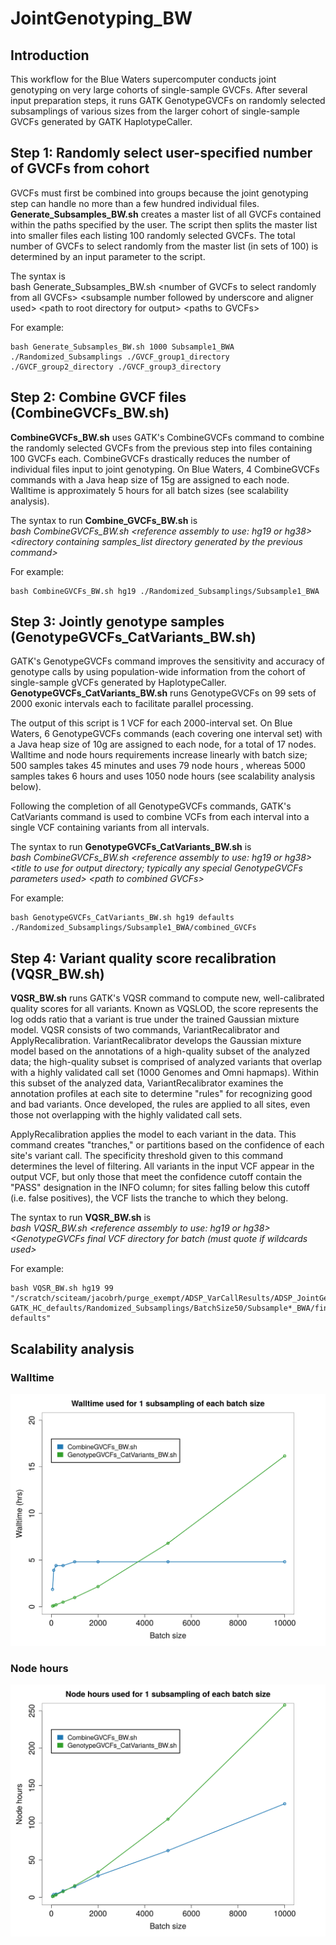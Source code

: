 # JointGenotyping_BW

## Introduction
This workflow for the Blue Waters supercomputer conducts joint genotyping on very large cohorts of single-sample GVCFs. After several input preparation steps, it runs GATK GenotypeGVCFs on randomly selected subsamplings of various sizes from the larger cohort of single-sample GVCFs generated by GATK HaplotypeCaller.

## Step 1: Randomly select user-specified number of GVCFs from cohort
GVCFs must first be combined into groups because the joint genotyping step can handle no more than a few hundred individual files. **Generate_Subsamples_BW.sh** creates a master list of all GVCFs contained within the paths specified by the user. The script then splits the master list into smaller files each listing 100 randomly selected GVCFs. The total number of GVCFs to select randomly from the master list (in sets of 100) is determined by an input parameter to the script.

The syntax is  
bash Generate_Subsamples_BW.sh \<number of GVCFs to select randomly from all GVCFs> \<subsample number followed by underscore and aligner used> \<path to root directory for output>  \<paths to GVCFs>

For example:

```
bash Generate_Subsamples_BW.sh 1000 Subsample1_BWA ./Randomized_Subsamplings ./GVCF_group1_directory ./GVCF_group2_directory ./GVCF_group3_directory
```

## Step 2: Combine GVCF files (CombineGVCFs_BW.sh)
**CombineGVCFs_BW.sh** uses GATK's CombineGVCFs command to combine the randomly selected GVCFs from the previous step into files containing 100 GVCFs each. CombineGVCFs drastically reduces the number of individual files input to joint genotyping. On Blue Waters, 4 CombineGVCFs commands with a Java heap size of 15g are assigned to each node. Walltime is approximately 5 hours for all batch sizes (see scalability analysis).

The syntax to run **Combine_GVCFs_BW.sh** is  
*bash CombineGVCFs_BW.sh \<reference assembly to use: hg19 or hg38> \<directory containing samples_list directory generated by the previous command>*

For example:

```
bash CombineGVCFs_BW.sh hg19 ./Randomized_Subsamplings/Subsample1_BWA 
```

## Step 3: Jointly genotype samples (GenotypeGVCFs_CatVariants_BW.sh)
GATK's GenotypeGVCFs command improves the sensitivity and accuracy of genotype calls by using population-wide information from the cohort of single-sample gVCFs generated by HaplotypeCaller. **GenotypeGVCFs_CatVariants_BW.sh** runs GenotypeGVCFs on 99 sets of 2000 exonic intervals each to facilitate parallel processing. 

The output of this script is 1 VCF for each 2000-interval set. On Blue Waters, 6 GenotypeGVCFs commands (each covering one interval set) with a Java heap size of 10g are assigned to each node, for a total of 17 nodes. Walltime and node hours requirements increase linearly with batch size; 500 samples takes 45 minutes and uses 79 node hours , whereas 5000 samples takes 6 hours and uses 1050 node hours (see scalability analysis below).

Following the completion of all GenotypeGVCFs commands, GATK's CatVariants command is used to combine VCFs from each interval into a single VCF containing variants from all intervals.

The syntax to run **GenotypeGVCFs_CatVariants_BW.sh** is  
*bash CombineGVCFs_BW.sh \<reference assembly to use: hg19 or hg38> \<title to use for output directory; typically any special GenotypeGVCFs parameters used> \<path to combined GVCFs>*  

For example:

```
bash GenotypeGVCFs_CatVariants_BW.sh hg19 defaults ./Randomized_Subsamplings/Subsample1_BWA/combined_GVCFs
```

## Step 4: Variant quality score recalibration (VQSR_BW.sh)
**VQSR_BW.sh** runs GATK's VQSR command to compute new, well-calibrated quality scores for all variants. Known as VQSLOD, the score represents the log odds ratio that a variant is true under the trained Gaussian mixture model. VQSR consists of two commands, VariantRecalibrator and ApplyRecalibration. VariantRecalibrator develops the Gaussian mixture model based on the annotations of a high-quality subset of the analyzed data; the high-quality subset is comprised of analyzed variants that overlap with a highly validated call set (1000 Genomes and Omni hapmaps). Within this subset of the analyzed data, VariantRecalibrator examines the annotation profiles at each site to determine "rules" for recognizing good and bad variants. Once developed, the rules are applied to all sites, even those not overlapping with the highly validated call sets. 

ApplyRecalibration applies the model to each variant in the data. This command creates "tranches," or partitions based on the confidence of each site's variant call. The specificity threshold given to this command determines the level of filtering. All variants in the input VCF appear in the output VCF, but only those that meet the confidence cutoff contain the "PASS" designation in the INFO column; for sites falling below this cutoff (i.e. false positives), the VCF lists the tranche to which they belong.

The syntax to run **VQSR_BW.sh** is  
*bash VQSR_BW.sh \<reference assembly to use: hg19 or hg38> <desired sensitivty threshold value> <GenotypeGVCFs final VCF directory for batch (must quote if wildcards used>* 

For example:

```
bash VQSR_BW.sh hg19 99 "/scratch/sciteam/jacobrh/purge_exempt/ADSP_VarCallResults/ADSP_JointGenotyping/hg19/BWA-GATK_HC_defaults/Randomized_Subsamplings/BatchSize50/Subsample*_BWA/final_VCF/GenotypeGVCFs-defaults"  
```

## Scalability analysis 

### Walltime
![alt tag](./Plots/Scalability_WallTime.png "Walltime")

### Node hours
![alt tag](./Plots/Scalability_NodeHrs.png "Node hours")
